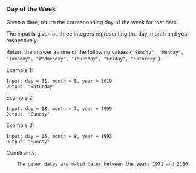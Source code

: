 ### Day of the Week
Given a date, return the corresponding day of the week for that date.

The input is given as three integers representing the day, month and year respectively.

Return the answer as one of the following values `{"Sunday", "Monday", "Tuesday", "Wednesday", "Thursday", "Friday", "Saturday"}`.

 

Example 1:
```
Input: day = 31, month = 8, year = 2019
Output: "Saturday"
```
Example 2:
```
Input: day = 18, month = 7, year = 1999
Output: "Sunday"
```
Example 3:
```
Input: day = 15, month = 8, year = 1993
Output: "Sunday"
```
 

Constraints:
```
    The given dates are valid dates between the years 1971 and 2100.
```